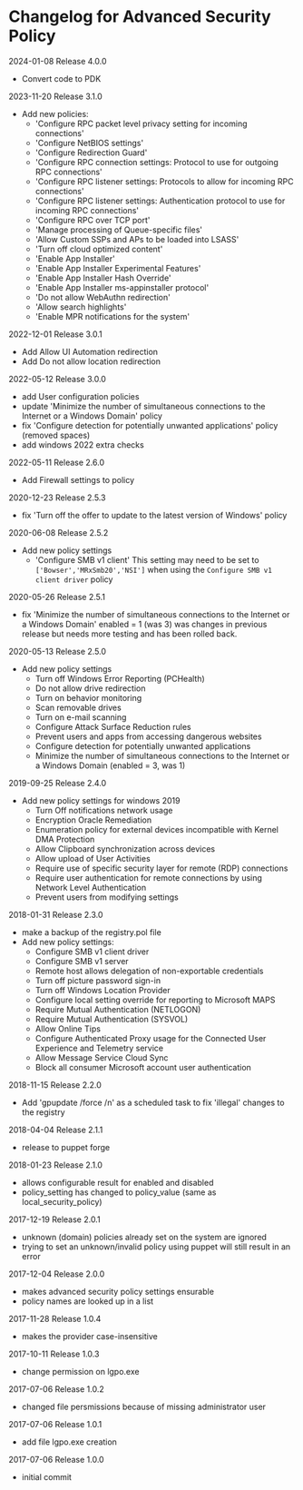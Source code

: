 # Changelog for Advanced Security Policy

2024-01-08 Release 4.0.0

- Convert code to PDK

2023-11-20 Release 3.1.0

- Add new policies:
  - 'Configure RPC packet level privacy setting for incoming connections'
  - 'Configure NetBIOS settings'
  - 'Configure Redirection Guard'
  - 'Configure RPC connection settings: Protocol to use for outgoing RPC connections'
  - 'Configure RPC listener settings: Protocols to allow for incoming RPC connections'
  - 'Configure RPC listener settings: Authentication protocol to use for incoming RPC connections'
  - 'Configure RPC over TCP port'
  - 'Manage processing of Queue-specific files'
  - 'Allow Custom SSPs and APs to be loaded into LSASS'
  - 'Turn off cloud optimized content'
  - 'Enable App Installer'
  - 'Enable App Installer Experimental Features'
  - 'Enable App Installer Hash Override'
  - 'Enable App Installer ms-appinstaller protocol'
  - 'Do not allow WebAuthn redirection'
  - 'Allow search highlights'
  - 'Enable MPR notifications for the system'

2022-12-01 Release 3.0.1

- Add Allow UI Automation redirection
- Add Do not allow location redirection

2022-05-12 Release 3.0.0

- add User configuration policies
- update 'Minimize the number of simultaneous connections to the Internet or a Windows Domain' policy 
- fix 'Configure detection for potentially unwanted applications' policy (removed spaces)
- add windows 2022 extra checks

2022-05-11 Release 2.6.0

- Add Firewall settings to policy

2020-12-23 Release 2.5.3

- fix 'Turn off the offer to update to the latest version of Windows' policy

2020-06-08 Release 2.5.2

- Add new policy settings
  - 'Configure SMB v1 client'
This setting may need to be set to `['Bowser','MRxSmb20','NSI']` when using the `Configure SMB v1 client driver` policy

2020-05-26 Release 2.5.1

- fix 'Minimize the number of simultaneous connections to the Internet or a Windows Domain'
  enabled = 1 (was 3)
  was changes in previous release but needs more testing and has been rolled back.

2020-05-13 Release 2.5.0

- Add new policy settings
  - Turn off Windows Error Reporting (PCHealth)
  - Do not allow drive redirection
  - Turn on behavior monitoring
  - Scan removable drives
  - Turn on e-mail scanning
  - Configure Attack Surface Reduction rules
  - Prevent users and apps from accessing dangerous websites
  - Configure detection for potentially unwanted applications
  - Minimize the number of simultaneous connections to the Internet or a Windows Domain (enabled = 3, was 1)

2019-09-25 Release 2.4.0

- Add new policy settings for windows 2019
  - Turn Off notifications network usage
  - Encryption Oracle Remediation
  - Enumeration policy for external devices incompatible with Kernel DMA Protection
  - Allow Clipboard synchronization across devices
  - Allow upload of User Activities
  - Require use of specific security layer for remote (RDP) connections
  - Require user authentication for remote connections by using Network Level Authentication
  - Prevent users from modifying settings

2018-01-31 Release 2.3.0

- make a backup of the registry.pol file
- Add new policy settings:
  - Configure SMB v1 client driver
  - Configure SMB v1 server
  - Remote host allows delegation of non-exportable credentials
  - Turn off picture password sign-in
  - Turn off Windows Location Provider
  - Configure local setting override for reporting to Microsoft MAPS
  - Require Mutual Authentication (NETLOGON)
  - Require Mutual Authentication (SYSVOL)
  - Allow Online Tips
  - Configure Authenticated Proxy usage for the Connected User Experience and Telemetry service
  - Allow Message Service Cloud Sync
  - Block all consumer Microsoft account user authentication

2018-11-15 Release 2.2.0

- Add 'gpupdate /force /n' as a scheduled task to fix 'illegal' changes to the registry

2018-04-04 Release 2.1.1

- release to puppet forge

2018-01-23 Release 2.1.0

- allows configurable result for enabled and disabled
- policy_setting has changed to policy_value (same as local_security_policy)

2017-12-19 Release 2.0.1

- unknown (domain) policies already set on the system are ignored
- trying to set an unknown/invalid policy using puppet will still result in an error

2017-12-04 Release 2.0.0

- makes advanced security policy settings ensurable
- policy names are looked up in a list

2017-11-28 Release 1.0.4

- makes the provider case-insensitive

2017-10-11 Release 1.0.3

- change permission on lgpo.exe

2017-07-06 Release 1.0.2

- changed file persmissions because of missing administrator user

2017-07-06 Release 1.0.1

- add file lgpo.exe creation

2017-07-06 Release 1.0.0

- initial commit
